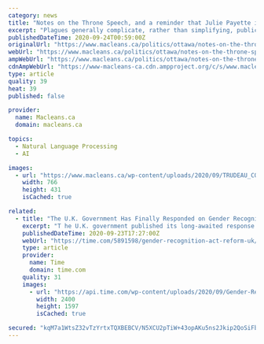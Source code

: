 ```yaml
---
category: news
title: "Notes on the Throne Speech, and a reminder that Julie Payette is governor general"
excerpt: "Plagues generally complicate, rather than simplifying, public administration. Belated recognition of this reality is movement in the right direction. So the Throne Speech, which Julie Payette read, contained the word “continue” 23 times and the word ..."
publishedDateTime: 2020-09-24T00:59:00Z
originalUrl: "https://www.macleans.ca/politics/ottawa/notes-on-the-throne-speech-and-a-reminder-that-julie-payette-is-governor-general/"
webUrl: "https://www.macleans.ca/politics/ottawa/notes-on-the-throne-speech-and-a-reminder-that-julie-payette-is-governor-general/"
ampWebUrl: "https://www.macleans.ca/politics/ottawa/notes-on-the-throne-speech-and-a-reminder-that-julie-payette-is-governor-general/amp/"
cdnAmpWebUrl: "https://www-macleans-ca.cdn.ampproject.org/c/s/www.macleans.ca/politics/ottawa/notes-on-the-throne-speech-and-a-reminder-that-julie-payette-is-governor-general/amp/"
type: article
quality: 39
heat: 39
published: false

provider:
  name: Macleans.ca
  domain: macleans.ca

topics:
  - Natural Language Processing
  - AI

images:
  - url: "https://www.macleans.ca/wp-content/uploads/2020/09/TRUDEAU_COVID19_ADDRESS_THRONE_SPEECH_SEPT_23-766x431.jpg"
    width: 766
    height: 431
    isCached: true

related:
  - title: "The U.K. Government Has Finally Responded on Gender Recognition for Trans People. LGBT Groups Say It Is 'Lackluster'"
    excerpt: "T he U.K. government published its long-awaited response to a public debate over the Gender Recognition Act (GRA) Tuesday, prompting mixed reactions from LGBT and trans-inclusive charities. The GRA has been at the center of headlines—and consternation—since a public consultation to potentially broaden the GRA’s mandate opened in England and Wales in 2018."
    publishedDateTime: 2020-09-23T17:27:00Z
    webUrl: "https://time.com/5891598/gender-recognition-act-reform-uk/"
    type: article
    provider:
      name: Time
      domain: time.com
    quality: 31
    images:
      - url: "https://api.time.com/wp-content/uploads/2020/09/Gender-Recognition-Act-trans-rights.jpg"
        width: 2400
        height: 1597
        isCached: true

secured: "kqM7a1WtsZ32vTzYrtxTQXBEBCV/N5XCU2pTiW+43opAKu5ns2Jkip2QoSiFbrMqe3hzwNRTnFfAnVShSJBnAtqAUJz9gF9tadtAlb9E3UAxhdZiXCvBi3Jqlp1qzZVG8W03EuNctoChwmGgaRMGe1c2upc0xIYPjT5prcAUOGsg/zZFJsnocrxoGBxBjDugeU3TQVTpjc7Z9jLAdP+2YDF0Sb30fezAy5OH6weFgJMXGsq3y/N+k1T4bg+djKDB6kxHKvYNyHifcONKaacc6jI7VAseLyMsJrF3blQGiSeG60+5lC5N1Xi8ew2FkAicDYWmeRQMLK4Ay1D+jvPNHuIpr96k7LxoR5NQ+QB8yk4=;hRWKLpIKcolEA6SDw9g5zw=="
---
```


